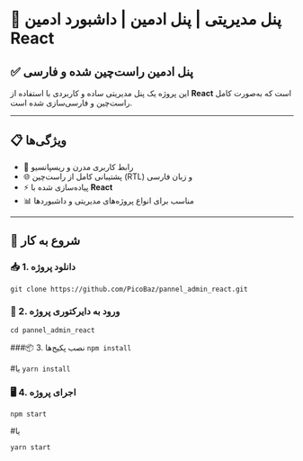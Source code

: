 # 🌟 پنل مدیریتی | پنل ادمین | داشبورد ادمین React

## ✅ پنل ادمین راست‌چین شده و فارسی

این پروژه یک پنل مدیریتی ساده و کاربردی با استفاده از **React** است که به‌صورت کامل راست‌چین و فارسی‌سازی شده است.

---

## 📋 ویژگی‌ها

- 🎨 رابط کاربری مدرن و ریسپانسیو  
- 🌐 پشتیبانی کامل از راست‌چین (RTL) و زبان فارسی  
- ⚡️ پیاده‌سازی شده با **React**  
- 📊 مناسب برای انواع پروژه‌های مدیریتی و داشبوردها  

---

## 🚀 شروع به کار

### 📥 1. دانلود پروژه
`‍git clone https://github.com/PicoBaz/pannel_admin_react.git`

### 📁 2. ورود به دایرکتوری پروژه

`cd pannel_admin_react`

###📦 3. نصب پکیج‌ها
`npm install`

#یا 
`yarn install`

### 🖥️ 4. اجرای پروژه
`npm start`

#یا 

`yarn start`
